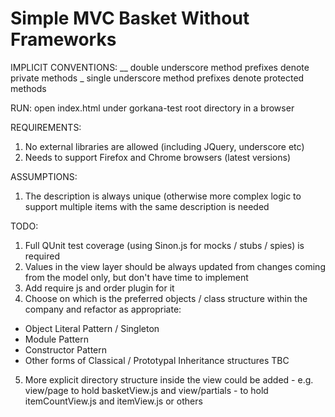 Simple MVC Basket Without Frameworks
=========
IMPLICIT CONVENTIONS:
__ double underscore method prefixes denote private methods
_ single underscore method prefixes denote protected methods

RUN:
open index.html under gorkana-test root directory in a browser

REQUIREMENTS:
1. No external libraries are allowed (including JQuery, underscore etc)
2. Needs to support Firefox and Chrome browsers (latest versions)

ASSUMPTIONS:
1. The description is always unique (otherwise more complex logic to support multiple items with the same description is needed

TODO:
1. Full QUnit test coverage (using Sinon.js for mocks / stubs / spies) is required
2. Values in the view layer should be always updated from changes coming from the model only, but don't have time to implement
3. Add require js and order plugin for it
4. Choose on which is the preferred objects / class structure within the company and refactor as appropriate:
  - Object Literal Pattern / Singleton
  - Module Pattern
  - Constructor Pattern
  - Other forms of Classical / Prototypal Inheritance structures TBC
  5. More explicit directory structure inside the view could be added - e.g. view/page to hold basketView.js and view/partials - to hold itemCountView.js and itemView.js or others